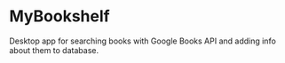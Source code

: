 # MyBookshelf
Desktop app for searching books with Google Books API and adding info about them to database.
